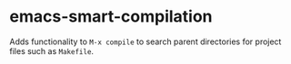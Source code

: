 # emacs-smart-compilation
Adds functionality to `M-x compile` to search parent directories for project files such as `Makefile`.
